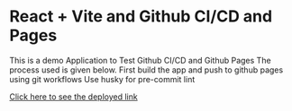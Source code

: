 # React + Vite and Github CI/CD and Pages

This is a demo Application to Test Github CI/CD and Github Pages
The process used is given below.
First build the app and push to github pages using git workflows
Use husky for pre-commit lint

[Click here to see the deployed link](https://kazikhaledsaif.github.io/react-app-ci-cd-gitpages/)
